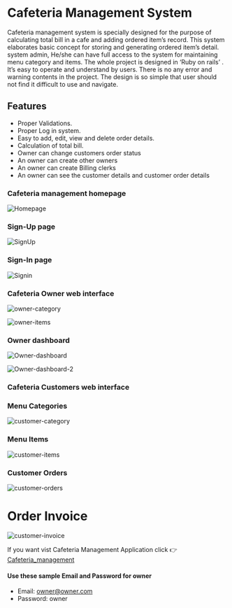 # Cafeteria Management System

Cafeteria management system is specially designed for the purpose of calculating total bill in a cafe and adding ordered item’s record. This system elaborates basic concept for storing and generating ordered item’s detail. system admin, He/she can have full access to the system for maintaining menu category and items. The whole project is designed in ‘Ruby on rails’ . It’s easy to operate and understand by users. There is no any error and warning contents in the project. The design is so simple that user should not find it difficult to use and navigate.
## Features
* Proper Validations.
* Proper Log in system.
* Easy to add, edit, view and delete order details.
* Calculation of total bill.
* Owner can change customers order status
* An owner can create other owners
* An owner can create Billing clerks
* An owner can see the customer details and customer order details

### Cafeteria management homepage
![Homepage](https://user-images.githubusercontent.com/69616308/124827311-833e0b00-df93-11eb-9d47-1f56f9514836.png)

### Sign-Up page

![SignUp](https://user-images.githubusercontent.com/69616308/124827344-905afa00-df93-11eb-9098-2734d6a0e0b9.png)

### Sign-In page

![Signin](https://user-images.githubusercontent.com/69616308/124827402-9f41ac80-df93-11eb-92ef-ee362da4a9c0.png)

### Cafeteria Owner web interface

![owner-category](https://user-images.githubusercontent.com/69616308/124827564-d1530e80-df93-11eb-8a2a-9447fe425ff9.png)

![owner-items](https://user-images.githubusercontent.com/69616308/124827688-ec258300-df93-11eb-8ad9-fbef5a400d3d.png)

### Owner dashboard

![Owner-dashboard](https://user-images.githubusercontent.com/69616308/124827730-fe072600-df93-11eb-81c1-0f24f179a927.png)

![Owner-dashboard-2](https://user-images.githubusercontent.com/69616308/124827796-170fd700-df94-11eb-946d-a65c0c883f6e.png)

### Cafeteria Customers web interface

### Menu Categories
![customer-category](https://user-images.githubusercontent.com/69616308/124828031-5fc79000-df94-11eb-84b4-a2772c1f1850.png)

### Menu Items
![customer-items](https://user-images.githubusercontent.com/69616308/124828108-77067d80-df94-11eb-9d3a-b93553b489dc.png)

### Customer Orders
![customer-orders](https://user-images.githubusercontent.com/69616308/124828186-900f2e80-df94-11eb-8a15-4154e15f80bb.png)

# Order Invoice
![customer-invoice](https://user-images.githubusercontent.com/69616308/124828225-9ef5e100-df94-11eb-8aa4-9dd57d3c215d.png)




If you want vist Cafeteria Management Application click 👉 [Cafeteria_management](https://authentic-dinning.herokuapp.com)

#### Use these sample Email and Password for owner

* Email: owner@owner.com
* Password: owner
